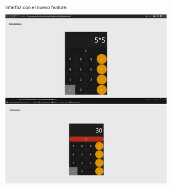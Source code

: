 Interfaz con el nuevo feature:

![Mi captura de pantalla](webcalc.JPG)
![Mi captura nueva interfaz](cambiointerfaz.png)

